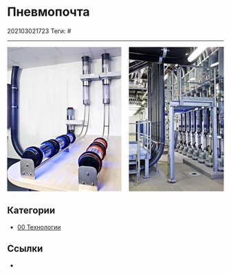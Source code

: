 # Пневмопочта

202103021723
Теги: #
___

![../assets/пневмопочта.jpg](../assets/%D0%BF%D0%BD%D0%B5%D0%B2%D0%BC%D0%BE%D0%BF%D0%BE%D1%87%D1%82%D0%B0.jpg)

## Категории

* [00 Технологии](00%20%D0%A2%D0%B5%D1%85%D0%BD%D0%BE%D0%BB%D0%BE%D0%B3%D0%B8%D0%B8.md)

## Ссылки

* 
